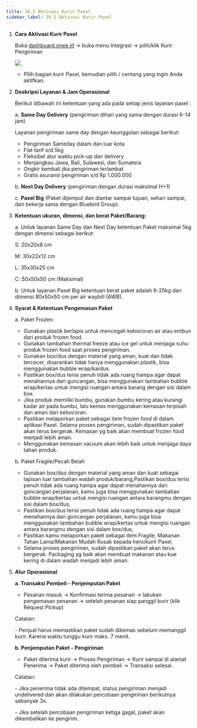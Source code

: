 ```yaml
---
title: 10.5 Aktivasi Kurir Paxel
sidebar_label: 10.5 Aktivasi Kurir Paxel
---
```

1. **C﻿ara Aktivasi Kurir Paxel**

   B﻿uka [dashboard.onee.id](dashboard.onee.id/login) -> buka menu Integrasi -> pilih/klik Kurir Pengiriman

   ![](/img/10.5.1-aktivasi-kurir-paxel.png)

   * P﻿ilih bagian kurir Paxel, kemudian pilih / centang yang ingin Anda aktifkan.
2. **D﻿eskripsi Layanan & Jam Operasional**

   B﻿erikut dibawah ini ketentuan yang ada pada setiap jenis layanan paxel :

   a﻿. **Same Day Delivery** (pengiriman dihari yang sama dengan durasi 6-14 jam)

   L﻿ayanan pengiriman same day dengan keunggulan sebagai berikut:

   * Pengiriman Sameday dalam dan luar kota
   * Flat tarif s/d 5kg
   * Fleksibel atur waktu pick-up dan delivery
   * Menjangkau Jawa, Bali, Sulawesi, dan Sumatera
   * Ongkir kembali jika pengiriman terlambat
   * Gratis asuransi pengiriman s/d Rp 1.000.000

   b﻿. **Next Day Delivery** (pengiriman dengan durasi maksimal H+1)

   c﻿. **Paxel Big** (Paket dijemput dan diantar sampai tujuan, sehari sampai, dan bekerja sama dengan Bluebird Group).
3. **K﻿etentuan ukuran, dimensi, dan berat Paket/Barang:**

   a. Untuk layanan Same Day dan Next Day ketentuan Paket maksimal 5kg dengan dimensi sebagai berikut:

   S﻿: 20x20x8 cm

   M﻿: 30x22x12 cm

   L﻿: 35x30x25 cm

   C﻿: 50x50x50 cm (Maksimal)

   b﻿. Untuk layanan Paxel Big ketentuan berat paket adalah 6-25kg dan dimensi 80x50x50 cm per air waybill (AWB).
4. **S﻿yarat & Ketentuan Pengemasan Paket**

   a﻿. Paket Frozen:

   * Gunakan plastik berlapis untuk mencegah kebocoran air atau embun dari produk frozen food.
   * Gunakan tambahan thermal freeze atau ice gel untuk menjaga suhu produk frozen food saat proses pengiriman.
   * Gunakan box/dus dengan material yang aman, kuat dan tidak tercecer, disarankan tidak hanya menggunakan plastik, bisa menggunakan bubble wrap/kardus.
   * Pastikan box/dus terisi penuh tidak ada ruang hampa agar dapat menahannya dari guncangan, bisa menggunakan tambahan bubble wrap/kertas untuk mengisi ruangan antara barang dengan sisi dalam box.
   * Jika produk memiliki bumbu, gunakan bumbu kering atau kurangi kadar air pada bumbu, lalu kemas menggunakan kemasan terpisah dan aman dari kebocoran.
   * Pastikan melaporkan paket sebagai item frozen food di dalam aplikasi Paxel. Selama proses pengiriman, sudah dipastikan paket akan terus bergerak. Kemasan yg baik akan membuat frozen food menjadi lebih aman.
   * Menggunakan kemasan vacuum akan lebih baik untuk menjaga daya tahan produk.

   b﻿. Paket Fragile/Pecah Belah

   * Gunakan box/dus dengan material yang aman dan kuat sebagai lapisan luar tambahan wadah produk/barang,Pastikan box/dus terisi penuh tidak ada ruang hampa agar dapat menahannya dari goncangan perjalanan, kamu juga bisa menggunakan tambahan bubble wrap/kertas untuk mengisi ruangan antara barangmu dengan sisi dalam box/dus,
   * Pastikan box/dus terisi penuh tidak ada ruang hampa agar dapat menahannya dari goncangan perjalanan, kamu juga bisa menggunakan tambahan bubble wrap/kertas untuk mengisi ruangan antara barangmu dengan sisi dalam box/dus,
   * Pastikan kamu melaporkan paket sebagai item Fragile, Makanan Tahan Lama/Makanan Mudah Rusak kepada hero/kurir Paxel,
   * Selama proses pengiriman, sudah dipastikan paket akan terus bergerak. Packaging yg baik akan membuat makanan atau kue kering di dalam wadah menjadi lebih aman.
5. **A﻿lur Operasional**

   **a﻿. Transaksi Pembeli - Penjemputan Paket** 

   * P﻿esanan masuk -> Konfirmasi terima pesanan -> lakukan pengemasan pesanan -> setelah pesanan siap panggil kurir (klik Request Pickup)

   C﻿atatan: 

   \-﻿ Penjual harus memastikan paket sudah dikemas sebelum memanggil kurir. Karena waktu tunggu kurir maks. 7 menit.

   **b﻿. Penjemputan Paket - Pengiriman**

   * P﻿aket diterima kurir -> Proses Pengiriman -> Kurir sampai di alamat Penerima -> Paket diterima oleh pembeli -> Transaksi selesai.

   C﻿atatan: 

   \-﻿ Jika penerima tidak ada ditempat, status pengiriman menjadi undelivered dan akan dilakukan percobaan pengiriman berikutnya sebanyak 3x.

   \-﻿ Jika setelah percobaan pengiriman ketiga gagal, paket akan dikembalikan ke pengirim.